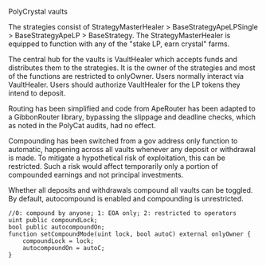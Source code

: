 
PolyCrystal vaults

The strategies consist of StrategyMasterHealer > BaseStrategyApeLPSingle > BaseStrategyApeLP > BaseStrategy. The StrategyMasterHealer is equipped to function with any of the "stake LP, earn crystal" farms.

The central hub for the vaults is VaultHealer which accepts funds and distributes them to the strategies. It is the owner of the strategies and most of the functions are restricted to onlyOwner. Users normally interact via VaultHealer. Users should authorize VaultHealer for the LP tokens they intend to deposit.

Routing has been simplified and code from ApeRouter has been adapted to a GibbonRouter library, bypassing the slippage and deadline checks, which as noted in the PolyCat audits, had no effect.

Compounding has been switched from a gov address only function to automatic, happening across all vaults whenever any deposit or withdrawal is made. To mitigate a hypothetical risk of exploitation, this can be restricted. Such a risk would affect temporarily only a portion of compounded earnings and not principal investments.

Whether all deposits and withdrawals compound all vaults can be toggled. By default, autocompound is enabled and compounding is unrestricted.

    //0: compound by anyone; 1: EOA only; 2: restricted to operators
    uint public compoundLock;
    bool public autocompoundOn;
    function setCompoundMode(uint lock, bool autoC) external onlyOwner {
        compoundLock = lock;
        autocompoundOn = autoC;
    }
    
